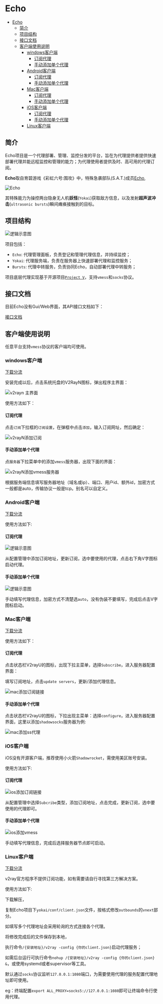 # Echo

- [Echo](#echo)
  - [简介](#简介)
  - [项目结构](#项目结构)
  - [接口文档](#接口文档)
  - [客户端使用说明](#客户端使用说明)
    - [windows客户端](#windows客户端)
      - [订阅代理](#订阅代理)
      - [手动添加单个代理](#手动添加单个代理)
    - [Android客户端](#android客户端)
      - [订阅代理](#订阅代理-1)
      - [手动添加单个代理](#手动添加单个代理-1)
    - [Mac客户端](#mac客户端)
      - [订阅代理](#订阅代理-2)
      - [手动添加单个代理](#手动添加单个代理-2)
    - [iOS客户端](#ios客户端)
      - [订阅代理](#订阅代理-3)
      - [手动添加单个代理](#手动添加单个代理-3)
    - [Linux客户端](#linux客户端)

## 简介

Echo项目是一个代理部署、管理、监控分发的平台，旨在为代理提供者提供快速部署代理并能远程监控和管理的能力；为代理使用者提供及时、高可用的代理订阅。

**Echo**取自育碧游戏《彩虹六号:围攻》中，特殊急袭部队(S.A.T.)成员[Echo](https://www.ubisoft.com/en-us/game/rainbow-six/siege/game-info/operators/echo),

![Echo](imgs/r6-operators-list-echo.png)

其特殊能力为操控两台隐身无人机**妖怪**(`Yokai`)获取敌方信息，以及发射**超声波冲击**(`ultrasonic bursts`)瞬间瘫痪接触到的目标。

## 项目结构

![逻辑示意图](imgs/echo-logic.png)

项目包括：

- `Echo`: 代理管理面板，负责登记和管理代理信息，并持续监控；
- `Yokai`: 代理服务端，负责在服务器上快速部署代理和监控服务；
- `Bursts`: 代理中转服务，负责协同Echo，自动部署代理中转服务；

项目底层代理实现基于开源项目[`Project V`](https://www.v2ray.com)，支持`vmess`和`socks`协议。

## 接口文档

目前Echo没有Gui/Web界面，其API接口文档如下：

[接口文档](http://faii.com.cn:2525/Architecture/echorun/blob/master/%E6%8E%A5%E5%8F%A3%E6%96%87%E6%A1%A3.md)

## 客户端使用说明

任意平台支持`vmess`协议的客户端均可使用。

### windows客户端

[下载分流](http://faii.com.cn:2525/Architecture/echorun/raw/master/client/v2rayN.zip)

安装完成以后，点击系统托盘的V2RayN图标，弹出程序主界面：

![v2rayn 主界面](imgs/v2ray.png)

使用方法如下：

#### 订阅代理

点击`订阅`下拉框的`订阅设置`，在弹框中点击`添加`，输入订阅网址，然后确定：

![v2rayN添加订阅](imgs/v2ray_url.png)

#### 手动添加单个代理

点`服务器`下拉菜单中的添加`vmess`服务器，出现下面的界面：

![v2rayN添加vmess服务器](imgs/v2ray_vemess.png)

根据服务端信息填写服务器地址（域名或ip）、端口、用户id、额外id，加密方式一般都是auto，传输协议一般是tcp。别名可以自定义。

### Android客户端

[下载分流](http://faii.com.cn:2525/Architecture/echorun/raw/master/client/v2rayNG_1.1.14.apk)

使用方法如下:

#### 订阅代理

![逻辑示意图](imgs/v2rayng-sub.png)

从配置管理中添加订阅地址，更新订阅，选中要使用的代理，点击右下角V字图标启动代理。

#### 手动添加单个代理

![逻辑示意图](imgs/v2rayng-add.png)

手动填写代理信息，加密方式不清楚选`auto`，没有伪装不要填写，完成后点击V字图标启动。

### Mac客户端

[下载分流](http://111.33.152.130:2525/Architecture/echorun/blob/master/client/V2rayU.dmg)

使用方法如下：

#### 订阅代理

点击状态栏V2rayU的图标，出现下拉主菜单，选择`Subscribe`，进入服务器配置界面：

填写订阅地址，点击`update servers`，更新/添加代理信息。

![mac添加订阅链接](imgs/mac-add-url.png)

#### 手动添加单个代理

点击状态栏V2rayU的图标，下拉出现主菜单：选择`configure`，进入服务器配置界面，这里以添加`shadowsocks`服务器为例:

![mac添加ss代理](imgs/mac-add-ss.png)

### iOS客户端

iOS没有开源客户端，推荐使用小火箭`Shadowrocket`，需使用美区账号安装。

使用方法如下:

#### 订阅代理

![ios添加订阅链接](imgs/ios-add-url.png)

从配置管理中选择`Subcribe`类型，添加订阅地址，点击完成，更新订阅，选中要使用的代理即可。

#### 手动添加单个代理

![ios添加vmess](imgs/ios-add-vmess.png)

手动填写代理信息，完成后选择服务器节点即可启动。

### Linux客户端

[下载分流](http://faii.com.cn:2525/Architecture/echorun/raw/master/client/v2ray-linux-64.zip)

v2ray官方程序不提供订阅功能，如有需要请自行寻找第三方解决方案。

使用方法如下:

下载解压，

复制Echo项目下`yokai/conf/client.json`文件，按格式修改`outbounds`的`vnext`部分。

如填写多个代理地址会采用轮询的方式连接各个代理。

将修改完成后的文件保存到本地，

执行命令`/{安装地址}/v2ray -config {你的client.json}`启动代理服务；

如需后台运行可执行命令`nohup /{安装地址}/v2ray -config {你的client.json} &`，或使用systemd或者supervisor等工具。

默认通过`socks`协议监听`127.0.0.1:1080`端口，为需要使用代理的服务配置代理地址即可使用。

eg：终端配置`export ALL_PROXY=socks5://127.0.0.1:1080`即可让终端命令行使用代理。
